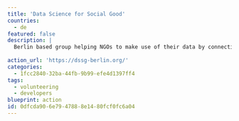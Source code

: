 ```yaml
---
title: 'Data Science for Social Good'
countries:
  - de
featured: false
description: |
  Berlin based group helping NGOs to make use of their data by connecting them with volunteer data scientists and analysts.
  
action_url: 'https://dssg-berlin.org/'
categories:
  - 1fcc2840-32ba-44fb-9b99-efe4d1397ff4
tags:
  - volunteering
  - developers
blueprint: action
id: 0dfcda90-6e79-4788-8e14-80fcf0fc6a04
---
```

